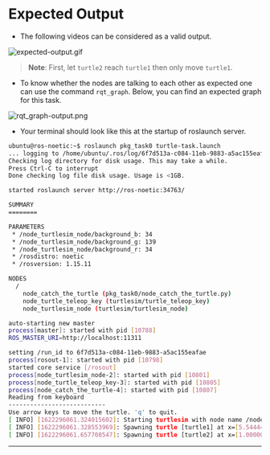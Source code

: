 # Expected Output

- The following videos can be considered as a valid output.

![expected-output.gif](./tasks/expected-output.gif)

> **Note**: First, let `turtle2` reach `turtle1` then only move `turtle1`.

- To know whether the nodes are talking to each other as expected one can use the command `rqt_graph`. Below, you can find an expected graph for this task.

![rqt_graph-output.png](./tasks/rqt_graph-output.png)

- Your terminal should look like this at the startup of roslaunch server.

```bash
ubuntu@ros-noetic:~$ roslaunch pkg_task0 turtle-task.launch 
... logging to /home/ubuntu/.ros/log/6f7d513a-c084-11eb-9883-a5ac155eafae/roslaunch-ros-noetic-10780.log
Checking log directory for disk usage. This may take a while.
Press Ctrl-C to interrupt
Done checking log file disk usage. Usage is <1GB.

started roslaunch server http://ros-noetic:34763/

SUMMARY
========

PARAMETERS
 * /node_turtlesim_node/background_b: 34
 * /node_turtlesim_node/background_g: 139
 * /node_turtlesim_node/background_r: 34
 * /rosdistro: noetic
 * /rosversion: 1.15.11

NODES
  /
    node_catch_the_turtle (pkg_task0/node_catch_the_turtle.py)
    node_turtle_teleop_key (turtlesim/turtle_teleop_key)
    node_turtlesim_node (turtlesim/turtlesim_node)

auto-starting new master
process[master]: started with pid [10788]
ROS_MASTER_URI=http://localhost:11311

setting /run_id to 6f7d513a-c084-11eb-9883-a5ac155eafae
process[rosout-1]: started with pid [10798]
started core service [/rosout]
process[node_turtlesim_node-2]: started with pid [10801]
process[node_turtle_teleop_key-3]: started with pid [10805]
process[node_catch_the_turtle-4]: started with pid [10807]
Reading from keyboard
---------------------------
Use arrow keys to move the turtle. 'q' to quit.
[ INFO] [1622296061.324015602]: Starting turtlesim with node name /node_turtlesim_node
[ INFO] [1622296061.328553969]: Spawning turtle [turtle1] at x=[5.544445], y=[5.544445], theta=[0.000000]
[ INFO] [1622296061.657708547]: Spawning turtle [turtle2] at x=[1.000000], y=[1.000000], theta=[0.000000]
```

---